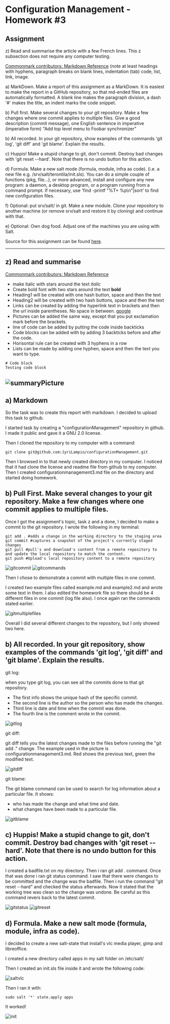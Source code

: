# Configuration Management - Homework #3

## Assignment
z) Read and summarise the article with a few French lines. This z subsection does not require any computer testing.

[Commonmark contributors: Markdown Reference](https://commonmark.org/help/) (note at least headings with hyphens, paragraph breaks on blank lines, indentation (tab) code, list, link, image.

a) MarkDown. Make a report of this assignment as a MarkDown. It is easiest to make the report in a GitHub repository, so that md-ended files are automatically formatted. A blank line makes the paragraph division, a dash '#' makes the title, an indent marks the code snippet.

b) Pull first. Make several changes to your git repository. Make a few changes where one commit applies to multiple files. Give a good description (commit message), one English sentence in imperative (imperative form) "Add top level menu to Foobar synchronizer"

b) All recorded. In your git repository, show examples of the commands 'git log', 'git diff' and 'git blame'. Explain the results.

c) Huppis! Make a stupid change to git, don't commit. Destroy bad changes with 'git reset --hard'. Note that there is no undo button for this action.

d) Formula. Make a new salt mode (formula, module, infra as code). (i.e. a new file e.g. /srv/salt/terontila/init.sls). You can do a simple couple of functions (pkg, file...), or more advanced, install and configure any new program: a daemon, a desktop program, or a program running from a command prompt. If necessary, use 'find -printf "%T+ %p\n"|sort' to find new configuration files.

f) Optional: put srv/salt/ in git. Make a new module. Clone your repository to another machine (or remove srv/salt and restore it by cloning) and continue with that.

e) Optional: Own dog food. Adjust one of the machines you are using with Salt.

Source for this assignment can be found [here](https://terokarvinen.com/2021/configuration-management-systems-2022-spring/).

---
## z) Read and summarise

[Commonmark contributors: Markdown Reference](https://commonmark.org/help/)

- make italic with stars around the text *italic*
- Create bold font with two stars around the text **bold**
- Heading1 will be created with one hash button, space and then the text
- Heading2 will be created with two hash buttons, space and then the text
- Links can be created by adding the hyperlink text in brackets and then the url inside parentheses. No space in between. [google](https://www.google.com)
- Pictures can be added the same way, except that you put exclamation mark before the brackets.
- line of code can be added by putting the code inside backticks
- Code blocks can be added with by adding 3 backticks before and after the code.
- Horisontal rule can be created with 3 hyphens in a row
- Lists can be made by adding one hyphen, space and then the text you want to type.

```
# Code block
Testing code block
```

![summaryPicture](summary1.png)
---
## a) Markdown

So the task was to create this report with markdown. I decided to upload this task to github.

I started task by creating a "configurationManagement" repository in github. I made it public and gave it a GNU 2.0 license.

Then I cloned the repository to my computer with a command:

`git clone git@github.com:JyriLampio/configurationManagement.git`

Then I browsed in to that newly created directory in my computer. I noticed that it had clone the license and readme file from github to my computer.
Then I created configurationmanagement3.md file on the directory and started doing homework.

## b) Pull First. Make several changes to your git repository. Make a few changes where one commit applies to multiple files.

Once I got the assignment's topic, task z and a done, I decided to make a commit to the git repository. I wrote the following in my terminal:

```
git add . #adds a change in the working directory to the staging area
git commit #captures a snapshot of the project's currently staged changes
git pull #pull's and download's content from a remote repository to and update the local repository to match the content. 
git push #Upload's local repository content to a remote repository
```
![gitcommit](gitCommit.png)
![gitcommands](gitcommands.png)

Then I chose to demonstrate a commit with multiple files in one commit. 

I created two example files called example.md and example2.md and wrote some text in them. I also edited the homework file so there should be 4 different files in one commit (log file also). I once again ran the commands stated earlier.

![gitmultiplefiles](gitmultiplefiles.png) 

Overall I did several different changes to the repository, but I only showed two here.

## b) All recorded. In your git repository, show examples of the commands 'git log', 'git diff' and 'git blame'. Explain the results.

git log:

when you type git log, you can see all the commits done to that git repository. 
- The first info shows the unique hash of the specific commit.
- The second line is the author so the person who has made the changes.
- Third line is date and time when the commit was done.
- The fourth line is the comment wrote in the commit.

![gitlog](gitlog.png)

git diff:

git diff tells you the latest changes made to the files before running the "git add ." change. The example used in the picture is configurationmanagement3.md. Red shows the previous text, green the modified text.

![gitdiff](gitdiff.png)

git blame:

The git blame command can be used to search for log information about a particular file. It shows:
- who has made the change and what time and date.
- what changes have been made to a particular file.

![gitblame](gitblame.png)

## c) Huppis! Make a stupid change to git, don't commit. Destroy bad changes with 'git reset --hard'. Note that there is no undo button for this action.

I created a badfile.txt on my directory. Then i ran git add . command. Once that was done i ran git status command. I saw that there were changes to be committed and the change was the badfile. Then i run the command "git reset --hard" and checked the status afterwards. Now it stated that the working tree was clean so the change was undone. Be careful as this command revers back to the latest commit.

![gitstatus](gitstatus.png)
![gitreset](gitreset.png)


## d) Formula. Make a new salt mode (formula, module, infra as code).

I decided to create a new salt-state that install's vlc media player, gimp and libreoffice.

I created a new directory called apps in my salt folder on /etc/salt/

Then I created an init.sls file inside it and wrote the following code:

![saltvlc](saltvlc.png)

Then I ran it with:

`sudo salt '*' state.apply apps`

It worked! 

![init](init.png)